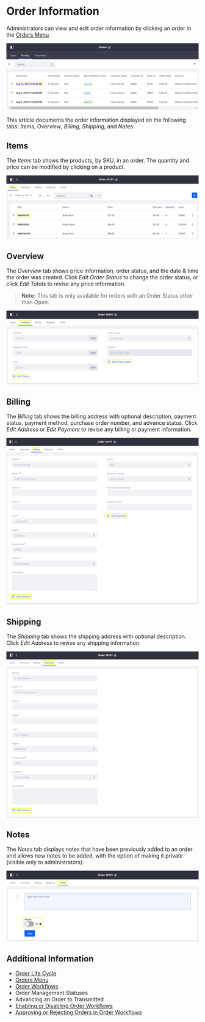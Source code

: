 # Order Information

Administrators can view and edit order information by clicking an order in the [Orders Menu](../orders-menu/README.md).

   ![Orders Menu](./images/01.png)

This article documents the order information displayed on the following tabs: *Items*, *Overview*, *Billing*, *Shipping*, and *Notes*.

## Items

The *Items* tab shows the products, by SKU, in an order. The quantity and price can be modified by clicking on a product.

   ![Items Tab](./images/02.png)

## Overview

The *Overview* tab shows price information, order status, and the date & time the order was created. Click *Edit Order Status* to change the order status, or click *Edit Totals* to revise any price information.
> **Note:** This tab is only available for orders with an Order Status other than _Open_.

   ![Overview Tab](./images/03.png)

## Billing

The *Billing* tab shows the billing address with optional description, payment status, payment method, purchase order number, and advance status. Click *Edit Address* or *Edit Payment* to revise any billing or payment information.

   ![Billing Tab](./images/04.png)

## Shipping

The *Shipping* tab shows the shipping address with optional description. Click *Edit Address* to revise any shipping information.

   ![Shipping Tab](./images/05.png)

## Notes

The *Notes* tab displays notes that have been previously added to an order and allows new notes to be added, with the option of making it private (visible only to administrators).

   ![Notes Tab](./images/06.png)

## Additional Information

* [Order Life Cycle](../order-life-cycle/README.md)
* [Orders Menu](../orders-menu/README.md)
* [Order Workflows](../order-workflows/README.md)
* Order Management Statuses
* Advancing an Order to Transmitted
* [Enabling or Disabling Order Workflows](../order-workflows/enabling-or-disabling-order-workflows/README.md)
* [Approving or Rejecting Orders in Order Workflows](../order-workflows/approving-or-rejecting-orders-in-order-workflows/README.md)
